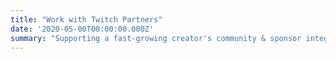 ```yaml
---
title: "Work with Twitch Partners"
date: '2020-05-00T00:00:00.000Z'
summary: "Supporting a fast-growing creator's community & sponsor integration success"
---
```


